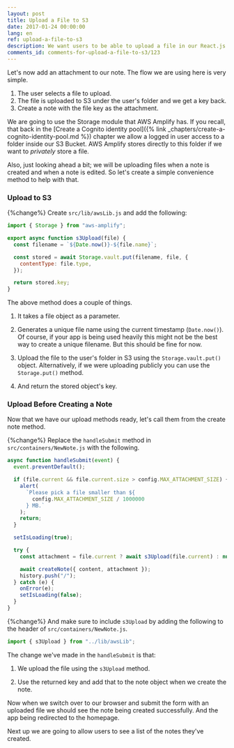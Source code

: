```yaml
---
layout: post
title: Upload a File to S3
date: 2017-01-24 00:00:00
lang: en
ref: upload-a-file-to-s3
description: We want users to be able to upload a file in our React.js app and add it as an attachment to their note. To upload files to S3 directly from our React.js app we are going to use AWS Amplify's Storage.put() method.
comments_id: comments-for-upload-a-file-to-s3/123
---
```


Let's now add an attachment to our note. The flow we are using here is very simple.

1. The user selects a file to upload.
2. The file is uploaded to S3 under the user's folder and we get a key back. 
3. Create a note with the file key as the attachment.

We are going to use the Storage module that AWS Amplify has. If you recall, that back in the [Create a Cognito identity pool]({% link _chapters/create-a-cognito-identity-pool.md %}) chapter we allow a logged in user access to a folder inside our S3 Bucket. AWS Amplify stores directly to this folder if we want to *privately* store a file.

Also, just looking ahead a bit; we will be uploading files when a note is created and when a note is edited. So let's create a simple convenience method to help with that.


### Upload to S3

{%change%} Create `src/lib/awsLib.js` and add the following:

``` javascript
import { Storage } from "aws-amplify";

export async function s3Upload(file) {
  const filename = `${Date.now()}-${file.name}`;

  const stored = await Storage.vault.put(filename, file, {
    contentType: file.type,
  });

  return stored.key;
}
```

The above method does a couple of things.

1. It takes a file object as a parameter.

2. Generates a unique file name using the current timestamp (`Date.now()`). Of course, if your app is being used heavily this might not be the best way to create a unique filename. But this should be fine for now.

3. Upload the file to the user's folder in S3 using the `Storage.vault.put()` object. Alternatively, if we were uploading publicly you can use the `Storage.put()` method.

4. And return the stored object's key.

### Upload Before Creating a Note

Now that we have our upload methods ready, let's call them from the create note method.

{%change%} Replace the `handleSubmit` method in `src/containers/NewNote.js` with the following.

``` javascript
async function handleSubmit(event) {
  event.preventDefault();

  if (file.current && file.current.size > config.MAX_ATTACHMENT_SIZE) {
    alert(
      `Please pick a file smaller than ${
        config.MAX_ATTACHMENT_SIZE / 1000000
      } MB.`
    );
    return;
  }

  setIsLoading(true);

  try {
    const attachment = file.current ? await s3Upload(file.current) : null;

    await createNote({ content, attachment });
    history.push("/");
  } catch (e) {
    onError(e);
    setIsLoading(false);
  }
}

```

{%change%} And make sure to include `s3Upload` by adding the following to the header of `src/containers/NewNote.js`.

``` javascript
import { s3Upload } from "../lib/awsLib";
```

The change we've made in the `handleSubmit` is that:

1. We upload the file using the `s3Upload` method.

2. Use the returned key and add that to the note object when we create the note.

Now when we switch over to our browser and submit the form with an uploaded file we should see the note being created successfully. And the app being redirected to the homepage.

Next up we are going to allow users to see a list of the notes they've created.
